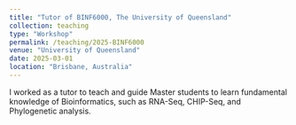 ```yaml
---
title: "Tutor of BINF6000, The University of Queensland"
collection: teaching
type: "Workshop"
permalink: /teaching/2025-BINF6000
venue: "University of Queensland"
date: 2025-03-01
location: "Brisbane, Australia"
---
```


I worked as a tutor to teach and guide Master students to learn fundamental knowledge of Bioinformatics, such as RNA-Seq, CHIP-Seq, and Phylogenetic analysis. 

